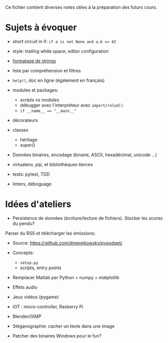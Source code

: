Ce fichier contient diverses notes utiles à la préparation des futurs cours.

# Sujets à évoquer

* short circuit in if: `if a is not None and a.b == 42`
* style: trailing white space, editor configuration
* [formatage de strings](fragments/format.md)
* liste par compréhension et filtres
* `help()`, doc en ligne (également en français)

* modules et packages:
  * scripts vs modules
  * débugger avec l'interpréteur avec `import/relod()`.
  * `if __name__ == "__main__"`

* décorateurs
* classes
    * héritage
    * super()
* Données binaires, encodage (binaire, ASCII, hexadécimal, unicode ...)

* virtualenv, pip, et bibliothèques tierces
* tests: pytest, TDD

* linters, déboguage

# Idées d'ateliers

* Persistence de données (écriture/lecture de fichiers). Stocker les scores du pendu?

Parser du RSS et télécharger les émissions:

  * Source: https://github.com/dmerejkowsky/pypodget/
  * Concepts:
     * `setup.py`
     * scripts, entry points

* Remplacer Matlab par Python + numpy + matplotlib
* Effets audio
* Jeux vidéos (pygame)
* IOT : micro-controller, Rasberry Pi
* Blender/GIMP
* Stéganographie: cacher un texte dans une image

* Patcher des binaires Windows pour le fun?

